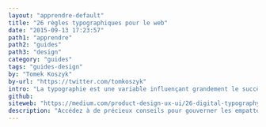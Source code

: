 ```yaml
---
layout: "apprendre-default"
title: "26 règles typographiques pour le web"
date: "2015-09-13 17:23:57"
path1: "apprendre"
path2: "guides"
path3: "design"
category: "guides"
tags: "guides-design"
by: "Tomek Koszyk"
by-url: "https://twitter.com/tomkoszyk"
intro: "La typographie est une variable influençant grandement le succès d'un design. La maîtriser demande des connaissances et une pratique régulière. Avec ce guide, accédez à de précieux conseils pour gouverner les empattements, les déliés, les jambages et les mariages de polices au sein de vos interfaces."
github:
siteweb: "https://medium.com/product-design-ux-ui/26-digital-typography-rules-for-beginners-a04c6a5aaff3"
description: "Accédez à de précieux conseils pour gouverner les empattements, les déliés, les jambages et les mariages de polices au sein de vos interfaces"
---
```

